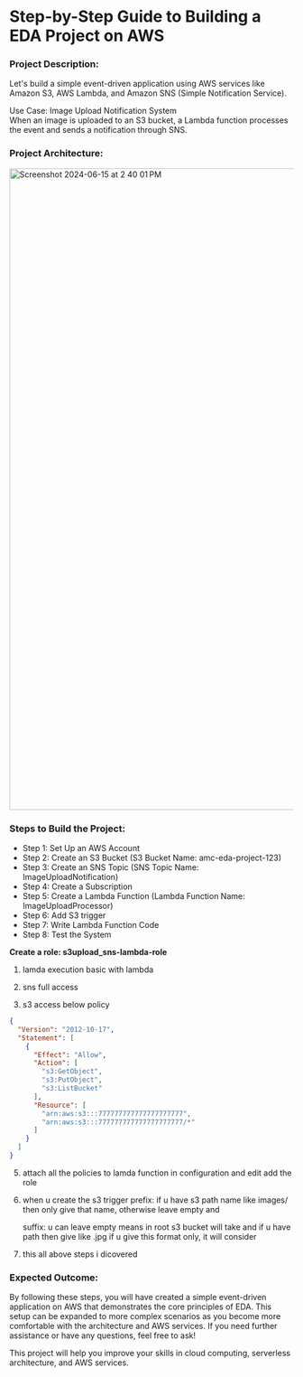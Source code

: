 # Step-by-Step Guide to Building a EDA Project on AWS

### Project Description:

Let's build a simple event-driven application using AWS services like Amazon S3, AWS Lambda, and Amazon SNS (Simple Notification Service). 

Use Case: Image Upload Notification System \
When an image is uploaded to an S3 bucket, a Lambda function processes the event and sends a notification through SNS.

### Project Architecture:

<img width="1136" alt="Screenshot 2024-06-15 at 2 40 01 PM" src="https://github.com/yeshwanthlm/EDA-Project-on-AWS/assets/66474973/6d3aab89-c68e-4462-81e4-0114fa93e2dd">

### Steps to Build the Project:

* Step 1: Set Up an AWS Account 
* Step 2: Create an S3 Bucket (S3 Bucket Name: amc-eda-project-123) 
* Step 3: Create an SNS Topic (SNS Topic Name: ImageUploadNotification) 
* Step 4: Create a Subscription 
* Step 5: Create a Lambda Function (Lambda Function Name: ImageUploadProcessor) 
* Step 6: Add S3 trigger 
* Step 7: Write Lambda Function Code 
* Step 8: Test the System

**Create a role: s3upload_sns-lambda-role**

1. lamda execution basic with lambda
   
2.  sns full access
   
3.  s3 access below policy
   

```json
{
  "Version": "2012-10-17",
  "Statement": [
    {
      "Effect": "Allow",
      "Action": [
        "s3:GetObject",
        "s3:PutObject",
        "s3:ListBucket"
      ],
      "Resource": [
        "arn:aws:s3:::777777777777777777777",
        "arn:aws:s3:::777777777777777777777/*"
      ]
    }
  ]
}
```


5. attach all the policies to lamda function in configuration and edit add the role

6. when u create the s3 trigger
 prefix: if u have s3 path name like images/ then only give that name, otherwise leave empty and
   
   suffix: u can leave empty means in root s3 bucket will take and if u have path then give like .jpg if u give this format only, it will consider
   
7. this all above steps i dicovered

### Expected Outcome:

By following these steps, you will have created a simple event-driven application on AWS that demonstrates the core principles of EDA. This setup can be expanded to more complex scenarios as you become more comfortable with the architecture and AWS services. If you need further assistance or have any questions, feel free to ask!

This project will help you improve your skills in cloud computing, serverless architecture, and AWS services.




